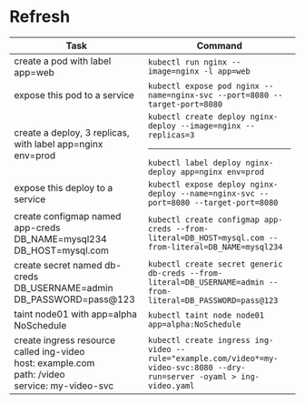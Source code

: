 # Refresh

| Task | Command |
|---------|----------|
| create a pod with label app=web | `kubectl run nginx --image=nginx -l app=web` |
| expose this pod to a service | `kubectl expose pod nginx --name=nginx-svc --port=8080 --target-port=8080` |
| create a deploy, 3 replicas, with label app=nginx env=prod | `kubectl create deploy nginx-deploy --image=nginx --replicas=3` <hr/> `kubectl label deploy nginx-deploy app=nginx env=prod` |
| expose this deploy to a service | `kubectl expose deploy nginx-deploy --name=nginx-svc --port=8080 --target-port=8080` |
| create configmap named app-creds <br/> DB_NAME=mysql234 <br/> DB_HOST=mysql.com | `kubectl create configmap app-creds --from-literal=DB_HOST=mysql.com --from-literal=DB_NAME=mysql234` |
| create secret named db-creds <br/> DB_USERNAME=admin <br/> DB_PASSWORD=pass@123 | `kubectl create secret generic db-creds --from-literal=DB_USERNAME=admin --from-literal=DB_PASSWORD=pass@123` |
| taint node01 with app=alpha NoSchedule | `kubectl taint node node01 app=alpha:NoSchedule`|
| create ingress resource called ing-video <br/> host: example.com <br/> path: /video <br/> service: my-video-svc | `kubectl create ingress ing-video --rule="example.com/video*=my-video-svc:8080 --dry-run=server -oyaml > ing-video.yaml`|

